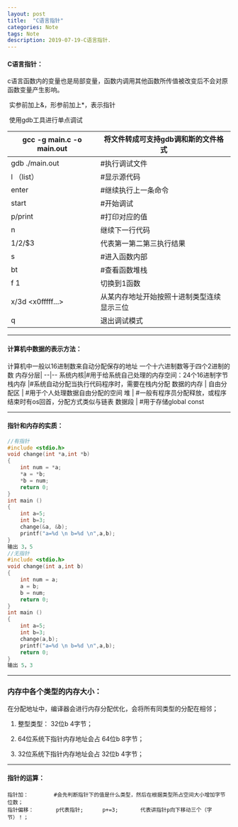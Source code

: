 ```yaml
---
layout: post
title:  "C语言指针"
categories: Note
tags: Note
description: 2019-07-19-C语言指针.
---
```


#### C语言指针：

​	c语言函数内的变量也是局部变量，函数内调用其他函数所传值被改变后不会对原函数变量产生影响。

​	实参前加上&，形参前加上*，表示指针

​	使用gdb工具进行单点调试

​gcc -g main.c -o main.out  | 将文件转成可支持gdb调和斯的文件格式
--|--
gdb  ./main.out | #执行调试文件
l （list）| #显示源代码
enter | #继续执行上一条命令
start | #开始调试
p/print |#打印对应的值
n | 继续下一行代码
$1/$2/$3 | 代表第一第二第三执行结果
s | #进入函数内部
bt | #查看函数堆栈
f 1 | 切换到1函数
x/3d <x0fffff...> | 从某内存地址开始按照十进制类型连续显示三位
q |退出调试模式

---
#### 计算机中数据的表示方法：
计算机中一般以16进制数来自动分配保存的地址
一个十六进制数等于四个2进制的数
内存分层| 
--|--
系统内核|#用于给系统自己处理的内存空间：24个16进制字节
栈内存 |#系统自动分配当执行代码程序时，需要在栈内分配
数据的内存 |
自由分配区 | #用于个人处理数据自由分配的空间
堆 | #一般有程序员分配释放，或程序结束时有os回首，分配方式类似与链表
数据段 | #用于存储global const

---

#### 指针和内存的实质：

```c
//有指针
#include <stdio.h>
void change(int *a,int *b)
{
    int num = *a;
    *a = *b;
    *b = num;
    return 0;
}
int main ()
{
    int a=5;
    int b=3;
    change(&a, &b);
    printf("a=%d \n b=%d \n",a,b);
}
输出 3，5
//无指针
#include <stdio.h>
void change(int a,int b)
{
    int num = a;
    a = b;
    b = num;
    return 0;
}
int main ()
{
    int a=5;
    int b=3;
    change(a,b);
    printf("a=%d \n b=%d \n",a,b);
    return 0;
}        
输出 5，3
```

---

### 内存中各个类型的内存大小：

在分配地址中，编译器会进行内存分配优化，会将所有同类型的分配在相邻；

1. 整型类型：		32位b		4字节；

2. 64位系统下指针内存地址会占	64位b	8字节；

3. 32位系统下指针内存地址会占	32位b	4字节；

---

#### 指针的运算：

```
指针加：		#会先判断指针下的值是什么类型，然后在根据类型所占空间大小增加字节位数；
指针偏移：		p代表指针;		p+=3;		代表讲指针p向下移动三个（字节）！；
```


